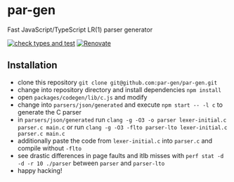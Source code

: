 # par-gen

Fast JavaScript/TypeScript LR(1) parser generator

[![check types and test](https://github.com/par-gen/par-gen/workflows/check%20types%20and%20test/badge.svg)](https://github.com/par-gen/par-gen/actions?query=workflow%3A%22check+types+and+test%22)
[![Renovate](https://img.shields.io/badge/renovate-enabled-brightgreen.svg)](https://renovatebot.com)

## Installation

- clone this repository `git clone git@github.com:par-gen/par-gen.git`
- change into repository directory and install dependencies `npm install`
- open `packages/codegen/lib/c.js` and modify
- change into `parsers/json/generated` and execute `npm start -- -l c` to generate the C parser
- in `parsers/json/generated` run `clang -g -O3 -o parser lexer-initial.c parser.c main.c` or run `clang -g -O3 -flto parser-lto lexer-initial.c parser.c main.c`
- additionally paste the code from `lexer-initial.c` into `parser.c` and compile without `-flto`
- see drastic differences in page faults and itlb misses with `perf stat -d -d -r 10 ./parser` between `parser` and `parser-lto`
- happy hacking!

